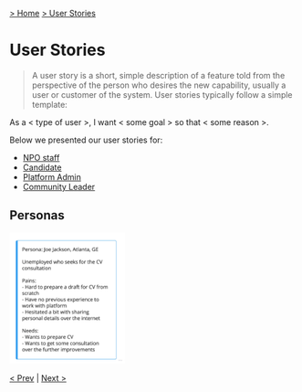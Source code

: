 [> Home](../README.md)  [> User Stories](README.md)

# User Stories

> A user story is a short, simple description of a feature told from the perspective of the person who desires the new capability, usually a user or customer of the system. User stories typically follow a simple template:

As a < type of user >, I want < some goal > so that < some reason >.

Below we presented our user stories for:
- [NPO staff](NPOAdmin.md)
- [Candidate](Candidate.md)
- [Platform Admin](PlatformAdmin.md)
- [Community Leader](CommunityLeader.md) 

## Personas

<img src="../assets/images/joe.png"  alt="Candidate Joe" width="40%">

[< Prev](/2.Solution/README.md)  |  [Next >]()
